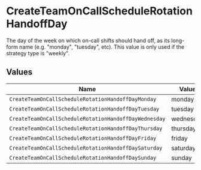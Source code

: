 # CreateTeamOnCallScheduleRotationHandoffDay

The day of the week on which on-call shifts should hand off, as its long-form name (e.g. "monday", "tuesday", etc). This value is only used if the strategy type is "weekly".


## Values

| Name                                                  | Value                                                 |
| ----------------------------------------------------- | ----------------------------------------------------- |
| `CreateTeamOnCallScheduleRotationHandoffDayMonday`    | monday                                                |
| `CreateTeamOnCallScheduleRotationHandoffDayTuesday`   | tuesday                                               |
| `CreateTeamOnCallScheduleRotationHandoffDayWednesday` | wednesday                                             |
| `CreateTeamOnCallScheduleRotationHandoffDayThursday`  | thursday                                              |
| `CreateTeamOnCallScheduleRotationHandoffDayFriday`    | friday                                                |
| `CreateTeamOnCallScheduleRotationHandoffDaySaturday`  | saturday                                              |
| `CreateTeamOnCallScheduleRotationHandoffDaySunday`    | sunday                                                |
